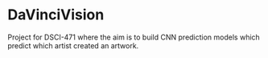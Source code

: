 # DaVinciVision
Project for DSCI-471 where the aim is to build CNN prediction models which predict which artist created an artwork.
